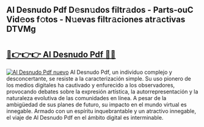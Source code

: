 ## Al Desnudo Pdf D𝚎sn𝚞dos filtr𝚊dos - Parts-ouC Vid𝚎os f𝚘tos - N𝚞evas filtr𝚊ciones atr𝚊ctivas DTVMg

# <h2><a href="http://mb4brr4.tromn.icu/?c=Al+Desnudo+Pdf">🔗👉👉👉 Al Desnudo Pdf 🔗🔗</a></h2>

[![Al Desnudo Pdf nuevo](https://i.imgur.com/pEAQMta.gif)](http://mb4brr4.tromn.icu/?c=Al+Desnudo+Pdf)
Al Desnudo Pdf, un individuo complejo y desconcertante, se resiste a la caracterización simple. Su uso pionero de los medios digitales ha cautivado y enfurecido a los observadores, provocando debates sobre la expresión artística, la autorrepresentación y la naturaleza evolutiva de las comunidades en línea. A pesar de la ambigüedad de sus planes de futuro, su impacto en el mundo virtual es innegable. Armado con un espíritu inquebrantable y un atractivo innegable, el viaje de Al Desnudo Pdf en el ámbito digital es interminable.
